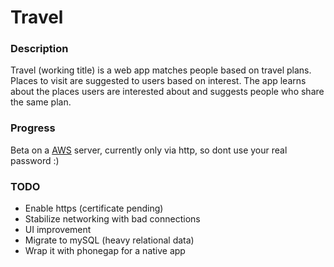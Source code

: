 # Travel
### Description
Travel (working title) is a web app matches people based on travel plans. Places to visit are suggested to users based on interest. The app learns about the places users are interested about and suggests people who share the same plan.
### Progress
Beta on a [AWS](http://54.149.242.171/) server, currently only via http, so dont use your real password :)

### TODO
* Enable https (certificate pending)
* Stabilize networking with bad connections
* UI improvement
* Migrate to mySQL (heavy relational data)
* Wrap it with phonegap for a native app
